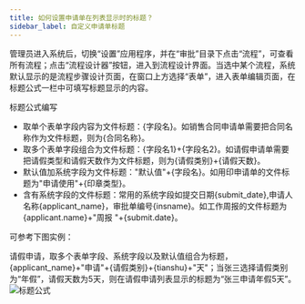 ```yaml
---
title: 如何设置申请单在列表显示时的标题？
sidebar_label: 自定义申请单标题
--- 
```

 
 管理员进入系统后，切换“设置”应用程序，并在“审批”目录下点击“流程”，可查看所有流程；点击“流程设计器”按钮，进入到流程设计界面。当选中某个流程，系统默认显示的是流程步骤设计页面，在窗口上方选择“表单”，进入表单编辑页面，在标题公式一栏中可填写标题显示的内容。

 标题公式编写

 - 取单个表单字段内容为文件标题：{字段名}。如销售合同申请单需要把合同名称作为文件标题，则为{合同名称}。
 - 取多个表单字段组合为文件标题：{字段名1}+{字段名2}。如请假申请单需要把请假类型和请假天数作为文件标题，则为{请假类别}+{请假天数}。
 - 默认值加系统字段为文件标题："默认值"+{字段名}。如用印申请单的文件标题为"申请使用"+{印章类型}。
 - 含有系统字段的文件标题：常用的系统字段如提交日期{submit_date},申请人名称{applicant_name}，审批单编号{insname}。如工作周报的文件标题为{applicant.name}+"周报 "+{submit.date}。

 可参考下图实例：

 请假申请，取多个表单字段、系统字段以及默认值组合为标题，{applicant_name}+"申请"+{请假类别}+{tianshu}+"天"；当张三选择请假类别为“年假”，请假天数为5天，则在请假申请列表显示的标题为“张三申请年假5天”。
 ![标题公式](/assets/help/Title_formulas.png)